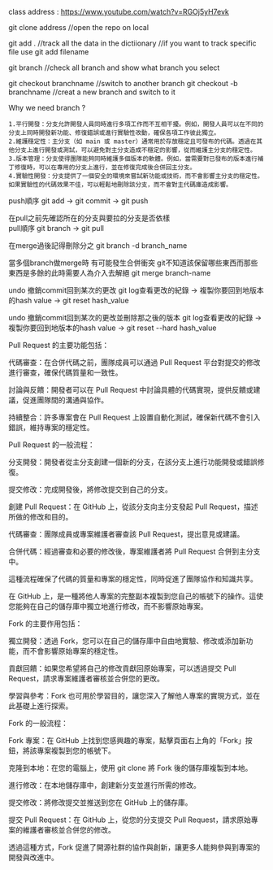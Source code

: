 class address : https://www.youtube.com/watch?v=RGOj5yH7evk

git clone address  //open the repo on local

git add .  //track all the data in the dictiionary 
           //if you want to track specific file use 
git add filename

git branch  //check all branch and show what branch you select

git checkout branchname  //switch to another branch
git checkout -b branchname  //creat a new branch and switch to it

Why we need branch ?

    1.平行開發：分支允許開發人員同時進行多項工作而不互相干擾。例如，開發人員可以在不同的分支上同時開發新功能、修復錯誤或進行實驗性改動，確保各項工作彼此獨立。 
    2.維護穩定性：主分支（如 main 或 master）通常用於存放穩定且可發布的代碼。透過在其他分支上進行開發或測試，可以避免對主分支造成不穩定的影響，從而維護主分支的穩定性。 
    3.版本管理：分支使得團隊能夠同時維護多個版本的軟體。例如，當需要對已發布的版本進行補丁修復時，可以在專用的分支上進行，並在修復完成後合併回主分支。 
    4.實驗性開發：分支提供了一個安全的環境來嘗試新功能或技術，而不會影響主分支的穩定性。如果實驗性的代碼效果不佳，可以輕鬆地刪除該分支，而不會對主代碼庫造成影響。

push順序  git add  ->  git commit  -> git push

在pull之前先確認所在的分支與要拉的分支是否依樣  
pull順序  git branch -> git pull

在merge過後記得刪除分之
git branch -d branch_name

當多個branch做merge時 有可能發生合併衝突 git不知道該保留哪些東西而那些東西是多餘的此時需要人為介入去解絕
git merge branch-name

undo 撤銷commit回到某次的更改
git log查看更改的紀錄  ->  複製你要回到地版本的hash value  -> git reset hash_value

undo 撤銷commit回到某次的更改並刪除那之後的版本
git log查看更改的紀錄  ->  複製你要回到地版本的hash value  -> git reset --hard hash_value


Pull Request 的主要功能包括：

代碼審查：在合併代碼之前，團隊成員可以通過 Pull Request 平台對提交的修改進行審查，確保代碼質量和一致性。

討論與反饋：開發者可以在 Pull Request 中討論具體的代碼實現，提供反饋或建議，促進團隊間的溝通與協作。

持續整合：許多專案會在 Pull Request 上設置自動化測試，確保新代碼不會引入錯誤，維持專案的穩定性。

Pull Request 的一般流程：

分支開發：開發者從主分支創建一個新的分支，在該分支上進行功能開發或錯誤修復。

提交修改：完成開發後，將修改提交到自己的分支。

創建 Pull Request：在 GitHub 上，從該分支向主分支發起 Pull Request，描述所做的修改和目的。

代碼審查：團隊成員或專案維護者審查該 Pull Request，提出意見或建議。

合併代碼：經過審查和必要的修改後，專案維護者將 Pull Request 合併到主分支中。

這種流程確保了代碼的質量和專案的穩定性，同時促進了團隊協作和知識共享。


在 GitHub 上，是一種將他人專案的完整副本複製到您自己的帳號下的操作。這使您能夠在自己的儲存庫中獨立地進行修改，而不影響原始專案。

Fork 的主要作用包括：

獨立開發：透過 Fork，您可以在自己的儲存庫中自由地實驗、修改或添加新功能，而不會影響原始專案的穩定性。

貢獻回饋：如果您希望將自己的修改貢獻回原始專案，可以透過提交 Pull Request，請求專案維護者審核並合併您的更改。

學習與參考：Fork 也可用於學習目的，讓您深入了解他人專案的實現方式，並在此基礎上進行探索。

Fork 的一般流程：

Fork 專案：在 GitHub 上找到您感興趣的專案，點擊頁面右上角的「Fork」按鈕，將該專案複製到您的帳號下。

克隆到本地：在您的電腦上，使用 git clone 將 Fork 後的儲存庫複製到本地。

進行修改：在本地儲存庫中，創建新分支並進行所需的修改。

提交修改：將修改提交並推送到您在 GitHub 上的儲存庫。

提交 Pull Request：在 GitHub 上，從您的分支提交 Pull Request，請求原始專案的維護者審核並合併您的修改。

透過這種方式，Fork 促進了開源社群的協作與創新，讓更多人能夠參與到專案的開發與改進中。

